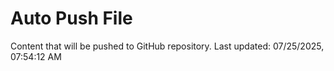 # Auto Push File

Content that will be pushed to GitHub repository.
Last updated: 07/25/2025, 07:54:12 AM